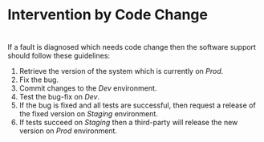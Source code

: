 # **Intervention by Code Change**

#

If a fault is diagnosed which needs code change then the software support should follow these guidelines:

1. Retrieve the version of the system which is currently on _Prod_.
2. Fix the bug.
3. Commit changes to the _Dev_ environment.
4. Test the bug-fix on _Dev_.
5. If the bug is fixed and all tests are successful, then request a release of the fixed version on _Staging_ environment.
6. If tests succeed on _Staging_ then a third-party will release the new version on _Prod_ environment.
